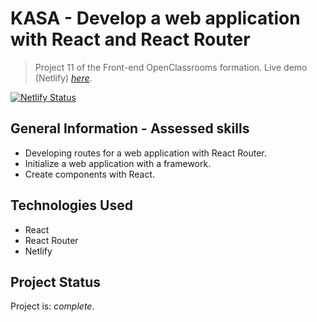 # KASA - Develop a web application with React and React Router 

> Project 11 of the Front-end OpenClassrooms formation.
> Live demo (Netlify) [_here_](https://oc-p11-kasa.netlify.app/).

[![Netlify Status](https://api.netlify.com/api/v1/badges/f8940615-42f6-4bfb-bf52-fedc1fa7ab74/deploy-status)](https://app.netlify.com/sites/oc-p11-kasa/deploys)

## General Information - Assessed skills
- Developing routes for a web application with React Router.
- Initialize a web application with a framework.
- Create components with React.

## Technologies Used
- React
- React Router
- Netlify


## Project Status
Project is: _complete_.
